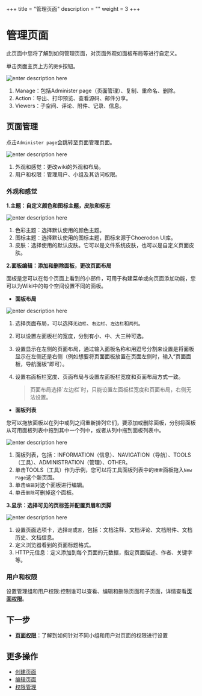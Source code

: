﻿+++
title = "管理页面"
description = ""
weight = 3
+++

# 管理页面

此页面中您将了解到如何管理页面，对页面外观如面板布局等进行自定义。

单击页面主页上方的`更多`按钮。

![enter description here](/docs/user-guide/wiki/image/image8.png)

 1. Manage：包括Administer page（页面管理）、复制、重命名、删除。
 2. Action：导出、打印预览、查看源码、邮件分享。
 3. Viewers：子空间、评论、附件、记录、信息。

## 页面管理
点击`Administer page`会跳转至页面管理页面。

![enter description here](/docs/user-guide/wiki/image/image12.png)
 
1. 外观和感觉：更改wiki的外观和布局。
2. 用户和权限：管理用户、小组及其访问权限。

### 外观和感觉

**1.主题：自定义颜色和图标主题，皮肤和标志**

![enter description here](/docs/user-guide/wiki/image/image13.png)

  1. 色彩主题：选择默认使用的颜色主题。
  2. 图标主题：选择默认使用的图标主题，图标来源于Choerodon UI库。
  3. 皮肤：选择使用的默认皮肤。它可以是文件系统皮肤，也可以是自定义页面皮肤。

**2.面板编辑：添加和删除面板，更改页面布局**

面板是您可以在每个页面上看到的小部件，可用于构建菜单或向页面添加功能，您可以为Wiki中的每个空间设置不同的面板。

- **面板布局**

![enter description here](/docs/user-guide/wiki/image/image14.png)

1. 选择页面布局，可以选择`无边栏`、`右边栏`、`左边栏`和`两列`。
2. 可以设置左面板栏的宽度，分别有小、中、大三种可选。
3. 设置显示在左侧的页面布局，通过输入面板名称和用逗号分割来设置是将面板显示在左侧还是右侧（例如想要将页面面板放置在页面左侧时，输入“页面面板，导航面板”即可）。
4. 设置右面板栏宽度、页面布局与设置左面板栏宽度和页面布局方式一致。

    <blockquote class="note">
    页面布局选择`左边栏`时，只能设置左面板栏宽度和页面布局，右侧无法设置。
    </blockquote>

- **面板列表**

您可以拖放面板以在列中或列之间重新排列它们，要添加或删除面板，分别将面板从可用面板列表中拖到其中一个列中，或者从列中拖到面板列表中。

![enter description here](/docs/user-guide/wiki/image/image15.png)

1. 面板列表，包括：INFORMATION（信息）、NAVIGATION（导航）、TOOLS（工具）、ADMINISTRATION（管理）、OTHER。
2. 单击TOOLS（工具）作为示例，您可以将工具面板列表中的`搜索`面板拖入`New Page`这个新页面。
3. 单击`编辑`对这个面板进行编辑。
4. 单击`删除`可删掉这个面板。

**3.显示：选择可见的页标签并配置页眉和页脚**

![enter description here](/docs/user-guide/wiki/image/image16.png)

1. 设置页面选项卡，选择`是`或`否`，包括：文档注释、文档评论、文档附件、文档历史、文档信息。
2. 定义浏览器看到的页面标题格式。
3. HTTP元信息：定义添加到每个页面的元数据，指定页面描述、作者、关键字等。


### 用户和权限

设置管理组和用户权限:控制谁可以查看、编辑和删除页面和子页面，详情查看[**页面权限**](../hierarchy-page)。

## 下一步

- [**页面权限**](../hierarchy-page)：了解到如何针对不同小组和用户对页面的权限进行设置

## 更多操作

- [创建页面](../create-page)
- [编辑页面](../edict-page) 
- [权限管理](../../hierarchy)



